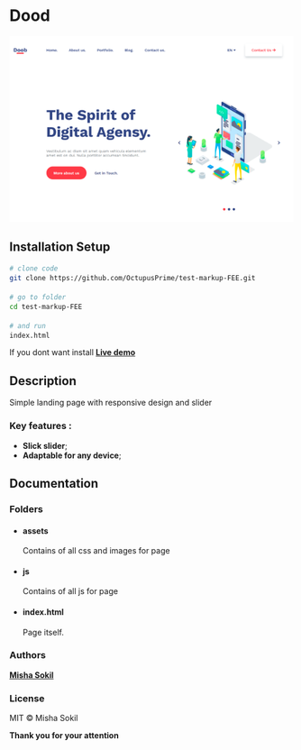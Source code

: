 # Dood
<p align="center">
  <img alt="Dood application image" src="https://raw.githubusercontent.com/OctupusPrime/portfolio/master/src/assets/img/work6.png">
</p>  

## Installation Setup
```bash
# clone code
git clone https://github.com/OctupusPrime/test-markup-FEE.git

# go to folder
cd test-markup-FEE

# and run
index.html
```  
If you dont want install [**Live demo**](https://octupusprime.github.io/test-markup-FEE/)  

## Description  
  
Simple landing page with responsive design and slider

### Key features : 
* **Slick slider**;
* **Adaptable for any device**;

## Documentation

### Folders
* #### assets 
    Contains of all css and images for page
* #### js 
    Contains of all js for page
* #### index.html
    Page itself.



### Authors
[**Misha Sokil**](https://github.com/OctupusPrime)
### License
 MIT © Misha Sokil

**Thank you for your attention**
